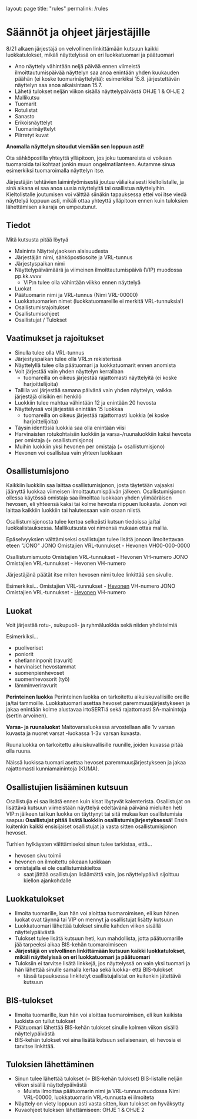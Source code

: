 layout: page
title: "rules"
permalink: /rules

# Säännöt ja ohjeet järjestäjille

8/21 alkaen järjestäjä on velvollinen linkittämään kutsuun kaikki luokkatulokset, mikäli näyttelyissä on eri luokkatuomari ja päätuomari

- Ano näyttely vähintään neljä päivää ennen viimeistä ilmoittautumispäivää
  näyttelyn saa anoa enintään yhden kuukauden päähän (ei koske tuomarinäyttelyitä): esimerkiksi 15.8. järjestettävän näyttelyn saa anoa aikaisintaan 15.7.
- Lähetä tulokset neljän viikon sisällä näyttelypäivästä OHJE 1 & OHJE 2
- Mallikutsu
- Tuomarit
- Rotulistat
- Sanasto
- Erikoisnäyttelyt
- Tuomarinäyttelyt
- Piirretyt kuvat

**Anomalla näyttelyn sitoudut viemään sen loppuun asti!**

Ota sähköpostilla yhteyttä ylläpitoon, jos joku tuomareista ei voikaan tuomaroida tai kohtaat jonkin muun ongelmatilanteen. Autamme sinua esimerkiksi tuomaroimalla näyttelyn itse.

Järjestäjän tehtävien laiminlyömisestä joutuu väliaikaisesti kieltolistalle, ja sinä aikana ei saa anoa uusia näyttelyitä tai osallistua näyttelyihin. Kieltolistalle joutumisen voi välttää siinäkin tapauksessa ettei voi itse viedä näyttelyä loppuun asti, mikäli ottaa yhteyttä ylläpitoon ennen kuin tuloksien lähettämisen aikaraja on umpeutunut.

## Tiedot

Mitä kutsusta pitää löytyä

- Maininta Näyttelyjaoksen alaisuudesta
- Järjestäjän nimi, sähköpostiosoite ja VRL-tunnus
- Järjestyspaikan nimi
- Näyttelypäivämäärä ja viimeinen ilmoittautumispäivä (VIP) muodossa pp.kk.vvvv
  - VIP:n tulee olla vähintään viikko ennen näyttelyä
- Luokat
- Päätuomarin nimi ja VRL-tunnus (Nimi VRL-00000)
- Luokkatuomarien nimet (luokkatuomareille ei merkitä VRL-tunnuksia!)
- Osallistumisrajoitukset
- Osallistumisohjeet
- Osallistujat / Tulokset

## Vaatimukset ja rajoitukset

- Sinulla tulee olla VRL-tunnus
- Järjestyspaikan tulee olla VRL:n rekisterissä
- Näyttelyllä tulee olla päätuomari ja luokkatuomarit ennen anomista
- Voit järjestää vain yhden näyttelyn kerrallaan
  - tuomareilla on oikeus järjestää rajattomasti näyttelyitä (ei koske harjoittelijoita)
- Tallilla voi järjestää samana päivänä vain yhden näyttelyn, vaikka järjestäjä olisikin eri henkilö
- Luokkiin tulee mahtua vähintään 12 ja enintään 20 hevosta
- Näyttelyssä voi järjestää enintään 15 luokkaa
  - tuomareilla on oikeus järjestää rajattomasti luokkia (ei koske harjoittelijoita)
- Täysin identtisiä luokkia saa olla enintään viisi
- Harvinaisten rotukohtaisiin luokkiin ja varsa-/ruunaluokkiin kaksi hevosta per omistaja (+ osallistumisjono)
- Muihin luokkiin yksi hevonen per omistaja (+ osallistumisjono)
- Hevonen voi osallistua vain yhteen luokkaan

## Osallistumisjono

Kaikkiin luokkiin saa laittaa osallistumisjonon, josta täytetään vajaaksi jäänyttä luokkaa viimeisen ilmoittautumispäivän jälkeen. Osallistumisjonon ollessa käytössä omistaja saa ilmoittaa luokkaan yhden ylimääräisen hevosen, eli yhteensä kaksi tai kolme hevosta riippuen luokasta. Jonon voi laittaa kaikkiin luokkiin tai halutessaan vain osaan niistä.

Osallistumisjonosta tulee kertoa selkeästi kutsun tiedoissa ja/tai luokkalistauksessa. Mallikutsusta voi nimensä mukaan ottaa mallia.

Epäselvyyksien välttämiseksi osallistujan tulee lisätä jonoon ilmoitettavan eteen "JONO"
JONO Omistajien VRL-tunnukset - Hevonen VH00-000-0000

Osallistumismuoto
Omistajien VRL-tunnukset - Hevonen VH-numero
JONO Omistajien VRL-tunnukset - Hevonen VH-numero

Järjestäjänä päätät itse miten hevosen nimi tulee linkittää sen sivulle.

Esimerkiksi...
Omistajien VRL-tunnukset - <a href="http://hevosen-osoite.fi">Hevonen</a> VH-numero
JONO Omistajien VRL-tunnukset - <a href="http://hevosen-osoite.fi">Hevonen</a> VH-numero

## Luokat

Voit järjestää rotu-, sukupuoli- ja ryhmäluokkia sekä niiden yhdistelmiä

Esimerkiksi...

- puoliveriset
- poniorit
- shetlanninponit (ravurit)
- harvinaiset hevostammat
- suomenpienhevoset
- suomenhevosorit (työ)
- lämminveriravurit

**Perinteinen luokka**
Perinteinen luokka on tarkoitettu aikuiskuvallisille oreille ja/tai tammoille. Luokkatuomari asettaa hevoset paremmuusjärjestykseen ja jakaa enintään kolme alustavaa irtoSERTiä sekä rajattomasti SA-mainintoja (sertin arvoinen).

**Varsa- ja ruunaluokat**
Maitovarsaluokassa arvostellaan alle 1v varsan kuvasta ja nuoret varsat -luokassa 1-3v varsan kuvasta.

Ruunaluokka on tarkoitettu aikuiskuvallisille ruunille, joiden kuvassa pitää olla ruuna.

Näissä luokissa tuomari asettaa hevoset paremmuusjärjestykseen ja jakaa rajattomasti kunniamainintoja (KUMA).

## Osallistujien lisääminen kutsuun

Osallistujia ei saa lisätä ennen kuin kisat löytyvät kalenterista. Osallistujat on lisättävä kutsuun viimeistään näyttelyä edeltävänä päivänä
mieluiten heti VIP:n jälkeen tai kun luokka on täyttynyt tai sitä mukaa kun osallistumisia saapuu
**Osallistujat pitää lisätä luokkiin osallistumisjärjestyksessä!** Ensin kuitenkin kaikki ensisijaiset osallistujat ja vasta sitten osallistumisjonon hevoset.

Turhien hylkäysten välttämiseksi sinun tulee tarkistaa, että...

- hevosen sivu toimii
- hevonen on ilmoitettu oikeaan luokkaan
- omistajalla ei ole osallistumiskieltoa
  - saat jättää osallistujan lisäämättä vain, jos näyttelypäivä sijoittuu kiellon ajankohdalle

## Luokkatulokset

- Ilmoita tuomarille, kun hän voi aloittaa tuomaroimisen, eli kun hänen luokat ovat täynnä tai VIP on mennyt ja osallistujat lisätty kutsuun
- Luokkatuomari lähettää tulokset sinulle kahden viikon sisällä näyttelypäivästä
- Tulokset tulee lisätä kutsuun heti, kun mahdollista, jotta päätuomarille jää tarpeeksi aikaa BIS-kehän tuomaroimiseen
- **Järjestäjä on velvollinen linkittämään kutsuun kaikki luokkatulokset, mikäli näyttelyissä on eri luokkatuomari ja päätuomari**
- Tuloksiin ei tarvitse lisätä linkkejä, jos näyttelyssä on vain yksi tuomari ja hän lähettää sinulle samalla kertaa sekä luokka- että BIS-tulokset
  - tässä tapauksessa linkitetyt osallistujalistat on kuitenkin jätettävä kutsuun

## BIS-tulokset

- Ilmoita tuomarille, kun hän voi aloittaa tuomaroimisen, eli kun kaikista luokista on tullut tulokset
- Päätuomari lähettää BIS-kehän tulokset sinulle kolmen viikon sisällä näyttelypäivästä
- BIS-kehän tulokset voi aina lisätä kutsuun sellaisenaan, eli hevosia ei tarvitse linkittää.

## Tuloksien lähettäminen

- Sinun tulee lähettää tulokset (= BIS-kehän tulokset) BIS-listalle neljän viikon sisällä näyttelypäivästä
  - Muista ilmoittaa päätuomarin nimi ja VRL-tunnus muodossa Nimi VRL-00000, luokkatuomarin VRL-tunnusta ei ilmoiteta
- Näyttely on viety loppuun asti vasta sitten, kun tulokset on hyväksytty
- Kuvaohjeet tuloksen lähettämiseen: OHJE 1 & OHJE 2
